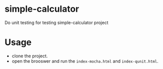 # simple-calculator

Do unit testing for testing simple-calculator project

# Usage

- clone the project.
- open the brooswer and run the ```index-mocha.html``` and ```index-qunit.html```.
